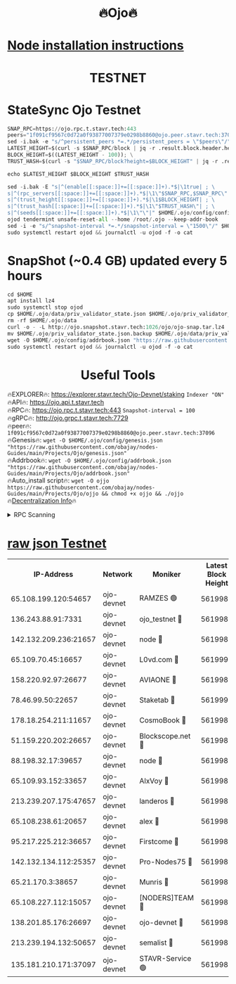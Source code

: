 <h1 align="center"> 🔥Ojo🔥</h1>

[Node installation instructions](https://github.com/obajay/nodes-Guides/tree/main/Projects/Ojo)
=

<h1 align="center"> TESTNET</h1>

# StateSync Ojo Testnet
```python
SNAP_RPC=https://ojo.rpc.t.stavr.tech:443
peers="1f091cf9567c0d72a0f93877007379e0298b8860@ojo.peer.stavr.tech:37096"
sed -i.bak -e "s/^persistent_peers *=.*/persistent_peers = \"$peers\"/" $HOME/.ojo/config/config.toml
LATEST_HEIGHT=$(curl -s $SNAP_RPC/block | jq -r .result.block.header.height); \
BLOCK_HEIGHT=$((LATEST_HEIGHT - 100)); \
TRUST_HASH=$(curl -s "$SNAP_RPC/block?height=$BLOCK_HEIGHT" | jq -r .result.block_id.hash)

echo $LATEST_HEIGHT $BLOCK_HEIGHT $TRUST_HASH

sed -i.bak -E "s|^(enable[[:space:]]+=[[:space:]]+).*$|\1true| ; \
s|^(rpc_servers[[:space:]]+=[[:space:]]+).*$|\1\"$SNAP_RPC,$SNAP_RPC\"| ; \
s|^(trust_height[[:space:]]+=[[:space:]]+).*$|\1$BLOCK_HEIGHT| ; \
s|^(trust_hash[[:space:]]+=[[:space:]]+).*$|\1\"$TRUST_HASH\"| ; \
s|^(seeds[[:space:]]+=[[:space:]]+).*$|\1\"\"|" $HOME/.ojo/config/config.toml
ojod tendermint unsafe-reset-all --home /root/.ojo --keep-addr-book
sed -i -e "s/^snapshot-interval *=.*/snapshot-interval = \"1500\"/" $HOME/.ojo/config/app.toml
sudo systemctl restart ojod && journalctl -u ojod -f -o cat
```
# SnapShot (~0.4 GB) updated every 5 hours
```python
cd $HOME
apt install lz4
sudo systemctl stop ojod
cp $HOME/.ojo/data/priv_validator_state.json $HOME/.ojo/priv_validator_state.json.backup
rm -rf $HOME/.ojo/data
curl -o - -L http://ojo.snapshot.stavr.tech:1026/ojo/ojo-snap.tar.lz4 | lz4 -c -d - | tar -x -C $HOME/.ojo --strip-components 2
mv $HOME/.ojo/priv_validator_state.json.backup $HOME/.ojo/data/priv_validator_state.json
wget -O $HOME/.ojo/config/addrbook.json "https://raw.githubusercontent.com/obajay/nodes-Guides/main/Projects/Ojo/addrbook.json"
sudo systemctl restart ojod && journalctl -u ojod -f -o cat
```
 <h1 align="center"> Useful Tools</h1>

🔥EXPLORER🔥:        https://explorer.stavr.tech/Ojo-Devnet/staking        `Indexer "ON"` \
🔥API🔥:                     https://ojo.api.t.stavr.tech \
🔥RPC🔥:                    https://ojo.rpc.t.stavr.tech:443              `Snapshot-interval = 100` \
🔥gRPC🔥:                  http://ojo.grpc.t.stavr.tech:7729 \
🔥peer🔥:                   `1f091cf9567c0d72a0f93877007379e0298b8860@ojo.peer.stavr.tech:37096` \
🔥Genesis🔥:    ```wget -O $HOME/.ojo/config/genesis.json "https://raw.githubusercontent.com/obajay/nodes-Guides/main/Projects/Ojo/genesis.json"``` \
🔥Addrbook🔥:    ```wget -O $HOME/.ojo/config/addrbook.json "https://raw.githubusercontent.com/obajay/nodes-Guides/main/Projects/Ojo/addrbook.json"``` \
🔥Auto_install script🔥: ```wget -O ojjo https://raw.githubusercontent.com/obajay/nodes-Guides/main/Projects/Ojo/ojjo && chmod +x ojjo && ./ojjo``` \
🔥[Decentralization Info](https://github.com/obajay/StateSync-snapshots/tree/main/Projects/Ojo/Decentralization)🔥



<details>
<summary>RPC Scanning</summary>

<h2 align="center"> We scan nodes in real time every 4 hours. And we provide the final result of RPC endpoints.
We cannot influence the operation of these nodes in any way. </h2>


```python
If Voting Power is higher than 0 --> then the Node is a validator of the network and may be subject to attack and be a potential threat to the chain.
```
```python
We marked such validators with a red symbol
```

</details>

[raw json Testnet](https://rpc-check.ojot.stavr.tech/ojot/rpc-ojot-result.json)
=


<table><tr><th>IP-Address</th><th>Network</th><th>Moniker</th><th>Latest Block Height</th><th>Earliest Block Height</th><th>Catching Up</th><th>Tx Index</th><th>Voting Power</th><th>Scan Time</th></tr><tr><td>65.108.199.120:54657</td><td>ojo-devnet</td><td>RAMZES 🟢</td><td>5619984</td><td>306156</td><td>False</td><td>on</td><td>0</td><td>2024-02-26T16:51:26.714135005UTC</td></tr><tr><td>136.243.88.91:7331</td><td>ojo-devnet</td><td>ojo_testnet 🔴</td><td>5619986</td><td>308845</td><td>False</td><td>on</td><td>1000</td><td>2024-02-26T16:51:34.795305054UTC</td></tr><tr><td>142.132.209.236:21657</td><td>ojo-devnet</td><td>node 🔴</td><td>5619988</td><td>350001</td><td>False</td><td>on</td><td>1999</td><td>2024-02-26T16:51:48.104655095UTC</td></tr><tr><td>65.109.70.45:16657</td><td>ojo-devnet</td><td>L0vd.com 🔴</td><td>5619990</td><td>695918</td><td>False</td><td>off</td><td>998</td><td>2024-02-26T16:51:55.802438734UTC</td></tr><tr><td>158.220.92.97:26677</td><td>ojo-devnet</td><td>AVIAONE 🔴</td><td>5619987</td><td>2754001</td><td>False</td><td>on</td><td>19926</td><td>2024-02-26T16:51:43.237635927UTC</td></tr><tr><td>78.46.99.50:22657</td><td>ojo-devnet</td><td>Staketab 🔴</td><td>5619990</td><td>4254801</td><td>False</td><td>on</td><td>1276</td><td>2024-02-26T16:51:56.037877583UTC</td></tr><tr><td>178.18.254.211:11657</td><td>ojo-devnet</td><td>CosmoBook 🔴</td><td>5619989</td><td>4392001</td><td>False</td><td>off</td><td>1047</td><td>2024-02-26T16:51:50.416111659UTC</td></tr><tr><td>51.159.220.202:26657</td><td>ojo-devnet</td><td>Blockscope.net 🔴</td><td>5619984</td><td>4425001</td><td>False</td><td>on</td><td>1970</td><td>2024-02-26T16:51:26.039685966UTC</td></tr><tr><td>88.198.32.17:39657</td><td>ojo-devnet</td><td>node 🔴</td><td>5619989</td><td>4710001</td><td>False</td><td>on</td><td>100321</td><td>2024-02-26T16:51:50.617644087UTC</td></tr><tr><td>65.109.93.152:33657</td><td>ojo-devnet</td><td>AlxVoy 🔴</td><td>5619988</td><td>4943001</td><td>False</td><td>on</td><td>4491415</td><td>2024-02-26T16:51:47.868368607UTC</td></tr><tr><td>213.239.207.175:47657</td><td>ojo-devnet</td><td>landeros 🔴</td><td>5619987</td><td>4967924</td><td>False</td><td>off</td><td>11083</td><td>2024-02-26T16:51:43.488195131UTC</td></tr><tr><td>65.108.238.61:20657</td><td>ojo-devnet</td><td>alex 🔴</td><td>5619984</td><td>5131001</td><td>False</td><td>on</td><td>11359</td><td>2024-02-26T16:51:26.373914627UTC</td></tr><tr><td>95.217.225.212:36657</td><td>ojo-devnet</td><td>Firstcome 🔴</td><td>5619985</td><td>5251946</td><td>False</td><td>on</td><td>13566</td><td>2024-02-26T16:51:32.519398730UTC</td></tr><tr><td>142.132.134.112:25357</td><td>ojo-devnet</td><td>Pro-Nodes75 🔴</td><td>5619985</td><td>5519985</td><td>False</td><td>on</td><td>24651</td><td>2024-02-26T16:51:29.806715870UTC</td></tr><tr><td>65.21.170.3:38657</td><td>ojo-devnet</td><td>Munris 🔴</td><td>5619985</td><td>5519985</td><td>False</td><td>off</td><td>20123</td><td>2024-02-26T16:51:32.184277604UTC</td></tr><tr><td>65.108.227.112:15057</td><td>ojo-devnet</td><td>[NODERS]TEAM 🔴</td><td>5619989</td><td>5519989</td><td>False</td><td>off</td><td>9999</td><td>2024-02-26T16:51:55.203137113UTC</td></tr><tr><td>138.201.85.176:26697</td><td>ojo-devnet</td><td>ojo-devnet 🔴</td><td>5619989</td><td>5519989</td><td>False</td><td>on</td><td>1000024000</td><td>2024-02-26T16:51:55.480069244UTC</td></tr><tr><td>213.239.194.132:50657</td><td>ojo-devnet</td><td>semalist 🔴</td><td>5619984</td><td>5540522</td><td>False</td><td>on</td><td>21037</td><td>2024-02-26T16:51:26.960598849UTC</td></tr><tr><td>135.181.210.171:37097</td><td>ojo-devnet</td><td>STAVR-Service 🟢</td><td>5619984</td><td>5618501</td><td>False</td><td>on</td><td>0</td><td>2024-02-26T16:51:27.506193679UTC</td></tr></table>
